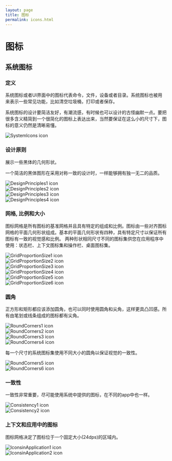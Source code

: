 ```yaml
---
layout: page
title: 图标
permalink: icons.html
---
```


# 图标

## 系统图标

### 定义

系统图标或者UI界面中的图标代表命令，文件，设备或者目录。系统图标也被用来表示一些常见功能，比如清空垃圾桶，打印或者保存。

系统图标的设计要简洁友好，有潮流感，有时候也可以设计的古怪幽默一点。要把很多含义精简到一个很简化的图标上表达出来，当然要保证在这么小的尺寸下，图标的意义仍然是清晰易懂。  

![SystemIcons icon](images/Style-SystemIcon-icon_set_large_mdpi.png)    

### 设计原则 

展示一些黑体的几何形状。 
  
一个简洁的黑体图形在采用对称一致的设计时，一样能够拥有独一无二的品质。  

![DesignPrinciples1 icon](images/Style-SystemIcons-design_principlesa_large_mdpi.png)  
![DesignPrinciples2 icon](images/Style-SystemIcons-design_principlesb_large_mdpi.png)  
![DesignPrinciples3 icon](images/Style-SystemIcons-design_principlesc_large_mdpi.png)  
![DesignPrinciples4 icon](images/Style-SystemIcons-design_principlesd_large_mdpi.png)  

### 网格, 比例和大小

图标网格是所有图标的基准网格并且具有特定的组成和比例。图标由一些对齐图标网格的平面几何形状组成。基本的平面几何形状有四种，具有特定尺寸以保证所有图标有一致的视觉感和比例。
两种形状相同尺寸不同的图标集供您在应用程序中使用：状态栏、上下文图标集和操作栏、桌面图标集。   

![GridProportionSize1 icon](images/Style-SystemIcons-grid_proportion_sizesa_large_mdpi.png)   
![GridProportionSize2 icon](images/Style-SystemIcons-grid_proportion_sizesb_large_mdpi.png)  
![GridProportionSize3 icon](images/Style-SystemIcons-grid_proportion_sizesc_large_mdpi.png)   
![GridProportionSize4 icon](images/Style-SystemIcons-grid_proportion_sizesd_large_mdpi.png)   
![GridProportionSize5 icon](images/Style-SystemIcons-grid_proportion_sizese_large_mdpi.png)   
![GridProportionSize6 icon](images/Style-SystemIcons-grid_proportion_sizesf_large_mdpi.png)   

### 圆角

正方形和矩形都应该添加圆角，也可以同时使用圆角和尖角，这样更具凸凹感。所有由笔划或线条组成的图标都有尖角。

![RoundCorners1 icon](images/Style-SystemIcons-round_cornersa_large_mdpi.png)  
![RoundCorners2 icon](images/Style-SystemIcons-round_cornersb_large_mdpi.png)   
![RoundCorners3 icon](images/style-systemicons-stroke-terminala_large_mdpi.png)   
![RoundCorners4 icon](images/style-systemicons-stroke-terminalb_large_mdpi.png)  

每一个尺寸的系统图标集使用不同大小的圆角以保证视觉的一致性。  

![RoundCorners5 icon](images/style-systemicons-stroke-weighta_large_mdpi.png)  
![RoundCorners6 icon](images/style-systemicons-stroke-weightb_large_mdpi.png)   

### 一致性

一致性非常重要，尽可能使用系统中提供的图标，在不同的app中也一样。

![Consistency1 icon](images/style-systemicons-do_large_mdpi.png)   
![Consistency2 icon](images/style-systemicons-dont_large_mdpi.png)   

### 上下文和应用中的图标

图标网格决定了图标位于一个固定大小(24dps)的区域内。

![IconsinApplication1 icon](images/Style-SystemIcons-icons_incontexta_large_mdpi.png)   
![IconsinApplication2 icon](images/Style-SystemIcons-icons_incontextb_large_mdpi.png)   
